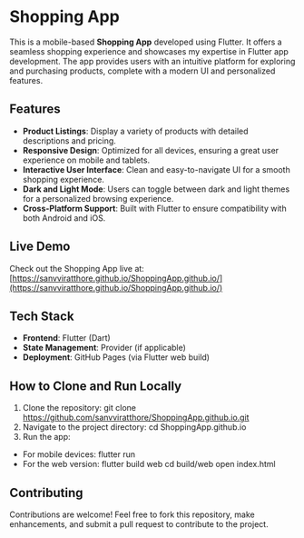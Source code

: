 # Shopping App  

This is a mobile-based **Shopping App** developed using Flutter. It offers a seamless shopping experience and showcases my expertise in Flutter app development. The app provides users with an intuitive platform for exploring and purchasing products, complete with a modern UI and personalized features.  

## Features  
- **Product Listings**: Display a variety of products with detailed descriptions and pricing.  
- **Responsive Design**: Optimized for all devices, ensuring a great user experience on mobile and tablets.  
- **Interactive User Interface**: Clean and easy-to-navigate UI for a smooth shopping experience.  
- **Dark and Light Mode**: Users can toggle between dark and light themes for a personalized browsing experience.  
- **Cross-Platform Support**: Built with Flutter to ensure compatibility with both Android and iOS.  

## Live Demo  
Check out the Shopping App live at: [https://sanvviratthore.github.io/ShoppingApp.github.io/](https://sanvviratthore.github.io/ShoppingApp.github.io/)  

## Tech Stack  
- **Frontend**: Flutter (Dart)  
- **State Management**: Provider (if applicable)  
- **Deployment**: GitHub Pages (via Flutter web build)  

## How to Clone and Run Locally  
1. Clone the repository: git clone https://github.com/sanvviratthore/ShoppingApp.github.io.git
2. Navigate to the project directory: cd ShoppingApp.github.io
3. Run the app:
 - For mobile devices: flutter run
 - For the web version:
     flutter build web
     cd build/web
     open index.html

## Contributing
Contributions are welcome! Feel free to fork this repository, make enhancements, and submit a pull request to contribute to the project.

